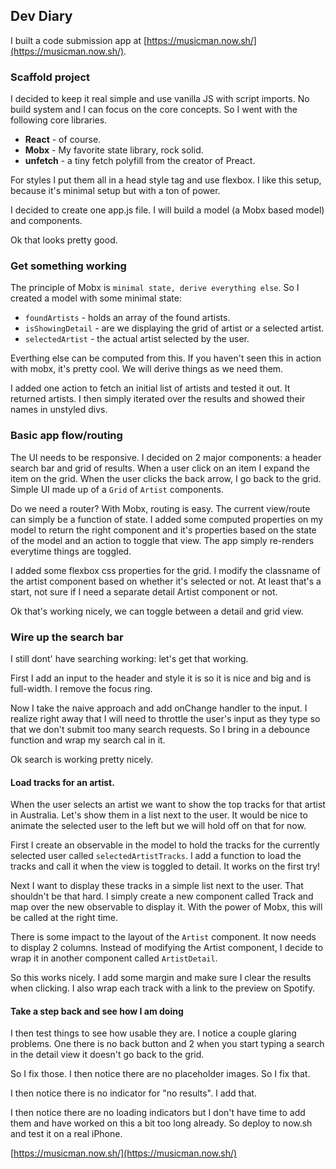 ## Dev Diary

I built a code submission app at [https://musicman.now.sh/](https://musicman.now.sh/).

### Scaffold project

I decided to keep it real simple and use vanilla JS with script imports. No build system and I can focus on the core concepts. So I went with the following core libraries.

- **React** - of course.
- **Mobx** - My favorite state library, rock solid.
- **unfetch** - a tiny fetch polyfill from the creator of Preact.

For styles I put them all in a head style tag and use flexbox.  I like this setup, because it's minimal setup but with a ton of power.

I decided to create one app.js file.  I will build a model (a Mobx based model) and components.

Ok that looks pretty good.  

### Get something working

The principle of Mobx is `minimal state, derive everything else`.  So I created a model with some minimal state:

- `foundArtists` - holds an array of the found artists.
- `isShowingDetail` - are we displaying the grid of artist or a selected artist.
- `selectedArtist` - the actual artist selected by the user.

Everthing else can be computed from this.  If you haven't seen this in action with mobx, it's pretty cool.  We will derive things as we need them.

I added one action to fetch an initial list of artists and tested it out.  It returned artists. I then simply iterated over the results and showed their names in unstyled divs.

### Basic app flow/routing

The UI needs to be responsive.  I decided on 2 major components: a header search bar and grid of results.  When a user click on an item I expand the item on the grid.  When the user clicks the back arrow, I go back to the grid.  Simple UI made up of a `Grid` of `Artist` components.

Do we need a router?  With Mobx, routing is easy. The current view/route can simply be a function of state.  I added some computed properties on my model to return the right component and it's properties based on the state of the model and an action to toggle that view.  The app simply re-renders everytime things are toggled.

I added some flexbox css properties for the grid.  I modify the classname of the artist component based on whether it's selected or not.  At least that's a start, not sure if I need a separate detail Artist component or not.

Ok that's working nicely, we can toggle between a detail and grid view.

### Wire up the search bar

I still dont' have searching working: let's get that working.  

First I add an input to the header and style it is so it is nice and big and is full-width.  I remove the focus ring.

Now I take the naive approach and add onChange handler to the input.  I realize right away that I will need to throttle the user's input as they type so that we don't submit too many search requests.  So I bring in a debounce function and wrap my search cal in it.

Ok search is working pretty nicely.

####  Load tracks for an artist.

When the user selects an artist we want to show the top tracks for that artist in Australia. Let's show them in a list next to the user.  It would be nice to animate the selected user to the left but we will hold off on that for now.

First I create an observable in the model to hold the tracks for the currently selected user called `selectedArtistTracks`.  I add a function to load the tracks and call it when the view is toggled to detail.  It works on the first try!

Next I want to display these tracks in a simple list next to the user.  That shouldn't be that hard.  I simply create a new component called Track and map over the new observable to display it.  With the power of Mobx, this will be called at the right time.

There is some impact to the layout of the `Artist` component. It now needs to display 2 columns.  Instead of modifying the Artist component, I decide to wrap it in another component called `ArtistDetail`.

So this works nicely.  I add some margin and make sure I clear the results when clicking.  I also wrap each track with a link to the preview on Spotify.

#### Take a step back and see how I am doing

I then test things to see how usable they are.  I notice a couple glaring problems.  One there is no back button and 2 when you start typing a search in the detail view it doesn't go back to the grid.

So I fix those.  I then notice there are no placeholder images.  So I fix that.

I then notice there is no indicator for "no results".  I add that.

I then notice there are no loading indicators but I don't have time to add them and have worked on this a bit too long already.  So deploy to now.sh and test it on a real iPhone.


[https://musicman.now.sh/](https://musicman.now.sh/)